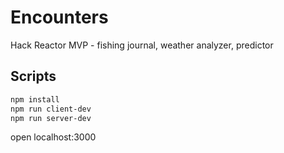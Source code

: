 # Encounters
Hack Reactor MVP - fishing journal, weather analyzer, predictor

## Scripts
```bash
npm install
npm run client-dev
npm run server-dev
```
open localhost:3000



